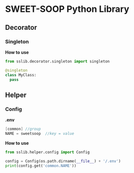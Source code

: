 # SWEET-SOOP Python Library

## Decorator
### Singleton
**How to use**
```python
from sslib.decorator.singleton import singleton

@singleton
class MyClass:
  pass
```

## Helper
### Config
**.env**
```c
[common] //group
NAME = sweetsoop  //key = value
```
**How to use**
```python
from sslib.helper.config import Config

config = Config(os.path.dirname(__file__) + '/.env')
print(config.get('common.NAME'))
```